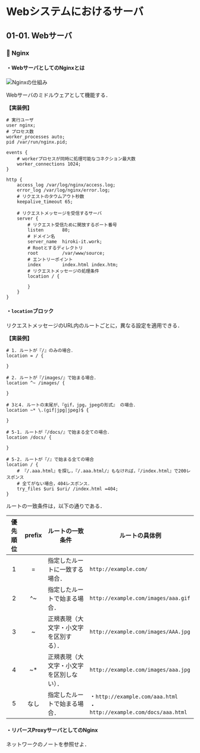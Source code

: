 # Webシステムにおけるサーバ

## 01-01. Webサーバ

### :pushpin: Nginx

#### ・WebサーバとしてのNginxとは

![Nginxの仕組み](https://raw.githubusercontent.com/Hiroki-IT/tech-notebook/master/source/images/Nginxの仕組み.png)

Webサーバのミドルウェアとして機能する．

**【実装例】**

```nginx
# 実行ユーザ
user nginx;
# プロセス数
worker_processes auto;
pid /var/run/nginx.pid;

events {
    # workerプロセスが同時に処理可能なコネクション最大数
    worker_connections 1024;
}

http {
    access_log /var/log/nginx/access.log;
    error_log /var/log/nginx/error.log;
    # リクエストのタウムアウト秒数
    keepalive_timeout 65;
    
    # リクエストメッセージを受信するサーバ
    server {
        # リクエスト受信ために開放するポート番号
        listen       80;
        # ドメイン名
        server_name  hiroki-it.work;
        # Rootとするディレクトリ
        root         /var/www/source;
        # エントリーポイント
        index        index.html index.htm;
        # リクエストメッセージの処理条件
        location / {
        
        }
    }
}
```

#### ・```location```ブロック

リクエストメッセージのURL内のルートごとに，異なる設定を適用できる．

**【実装例】**

```nginx
# 1. ルートが『/』のみの場合．
location = / {

}

# 2. ルートが『/images/』で始まる場合．
location ^~ /images/ {

}

# 3と4. ルートの末尾が、『gif，jpg，jpegの形式』 の場合．
location ~* \.(gif|jpg|jpeg)$ {

}

# 5-1. ルートが『/docs/』で始まる全ての場合．
location /docs/ {

}

# 5-2. ルートが『/』で始まる全ての場合
location / {
    # 『/.aaa.html』を探し，『/.aaa.html/』もなければ，『/index.html』で200レスポンス
    # 全てがない場合，404レスポンス．
    try_files $uri $uri/ /index.html =404;
}
```

ルートの一致条件は，以下の通りである．

| 優先順位 | prefix | ルートの一致条件                         | ルートの具体例 |
| :------: | :----: | ---------------------------------------- | ----------------------- |
|    1     |   =    | 指定したルートに一致する場合．           | ```http://example.com/``` |
|    2     |   ^~   | 指定したルートで始まる場合．             | ```http://example.com/images/aaa.gif``` |
|    3     |   ~    | 正規表現（大文字・小文字を区別する）．   | ```http://example.com/images/AAA.jpg``` |
|    4     |   ~*   | 正規表現（大文字・小文字を区別しない）． | ```http://example.com/images/aaa.jpg``` |
|    5     |  なし  | 指定したルートで始まる場合．             | ・```http://example.com/aaa.html```<br>・```http://example.com/docs/aaa.html``` |

#### ・リバースProxyサーバとしてのNginx

ネットワークのノートを参照せよ．